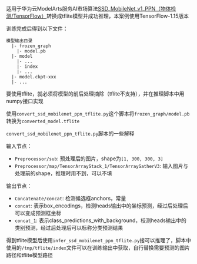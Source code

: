 适用于华为云ModelArts服务AI市场算法[SSD_MobileNet_v1_PPN（物体检测/TensorFlow）](https://marketplace.huaweicloud.com/markets/aihub/modelhub/detail/?id=17c9de47-20cf-4f0f-96c5-5cba6aa32823)转换成tflite模型并成功推理，本案例使用TensorFlow-1.15版本

训练完成后得到以下文件：
```shell
模型输出目录
  |- frozen_graph
    |- model.pb
  |- model
    |- ...
    |- index
    |- ...
  |- model.ckpt-xxx
  |- ...
```

要使用tflite，就必须将模型的前后处理摘除（tflite不支持），并在推理脚本中用numpy接口实现

使用`convert_ssd_mobilenet_ppn_tflite.py`这个脚本将`frozen_graph/model.pb`转换为`converted_model.tflite`

`convert_ssd_mobilenet_ppn_tflite.py`脚本的一些解释

输入节点：
- `Preprocessor/sub`: 预处理后的图片，shape为`[1, 300, 300, 3]`
- `Preprocessor/map/TensorArrayStack_1/TensorArrayGatherV3`: 输入图片与处理前的shape，推理时用不到，可以不填

输出节点：
- `Concatenate/concat`: 检测候选框anchors，常量
- `concat`: 表示box_encodings，检测heads输出中的坐标预测，经过后处理后可以变成预测框坐标
- `concat_1`: 表示class_predictions_with_background，校测heads输出中的类别预测，经过后处理后可以标称分类预测结果

得到tflite模型后使用`infer_ssd_mobilenet_ppn_tflite.py`接可以推理了，脚本中使用的`/tmp/tflite/index`文件可以在训练输出中获取，自行替换需要预测的图片路径和tflite模型路径